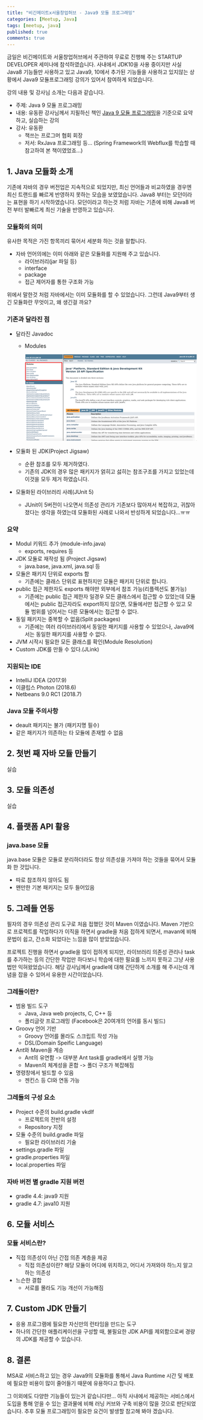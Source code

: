 ```yaml
---
title: "비긴메이트x서울창업허브 - Java9 모듈 프로그래밍"
categories: [Meetup, Java]
tags: [meetup, java]
published: true
comments: true
---
```


 

금일은 비긴메이트와 서울창업허브에서 주관하여 무료로 진행해 주는 STARTUP DEVELOPER 세미나에 참석하였습니다. 사내에서 JDK10을 사용 중이지만 사실 Java8 기능들만 사용하고 있고 Java9, 10에서 추가된 기능들을 사용하고 있지않는 상황에서 Java9 모듈프로그래밍 강의가 있어서 참여하게 되었습니다.



강의 내용 및 강사님 소개는 다음과 같습니다.

- 주제: Java 9 모듈 프로그래밍
- 내용: 유동환 강사님께서 지필하신 책인 [Java 9 모듈 프로그래밍](http://www.aladin.co.kr/shop/wproduct.aspx?ItemId=143089570)을 기준으로 요약하고, 실습하는 강의
- 강사: 유동환
  - 책쓰는 프로그머 협회 회장
  - 저서: RxJava 프로그래밍 등... (Spring Framework의 Webflux를 학습할 때 참고하여 본 책이였었죠...)



## 1. Java 모듈화 소개

기존에 자바의 경우 버전업은 지속적으로 되었지만, 최신 언어들과 비교하였을 경우엔 최신 트랜드를 빠르게 반영하지 못하는 모습을 보였었습니다. Java8 부터는 모던이라는 표현을 하기 시작하였습니다. 모던이라고 하는것 처럼 자바는 기존에 비해 Java8 버전 부터 발빠르게 최신 기술을 반영하고 있습니다.



### 모듈화의 의미

유사한 목적은 가진 항목끼리 묶어서 세분화 하는 것을 말합니다.

- 자바 언어의에는 이미 아래와 같은 모듈화를 지원해 주고 있습니다.
  - 라이브러리(jar 파일 등)
  - interface
  - package
  - 접근 제어자를 통한 구조화 가능

위에서 말한것 처럼 자바에서는 이미 모듈화를 할 수 있었습니다. 그런데 Java9부터 생긴 모듈화란 무엇이고, 왜 생긴걸 까요?



### 기존과 달라진 점

- 달라진 Javadoc

  - Modules

    ![](/images/2018/0808_01_01.png)	

- 모듈화 된 JDK(Project Jigsaw)

  - 순환 참조를 모두 제거하였다.
  - 기존의 JDK의 경우 많은 패키지가 얽히고 섫히는 참조구조를 가지고 있었는데 이것을 모두 제거 하였습니다.

- 모듈화된 라이브러리 사례(JUnit 5)

  - JUnit이 5버전이 나오면서 의존성 관리가 기존보다 많아져서 복잡하고, 귀찮아졌다는 생각을 하였는데 모듈화된 사례로 나와서 반성하게 되었습니다...ㅠㅠ

### 요약

- Modul 키워드 추가 (module-info.java)
  - exports, requires 등
- JDK 모듈로 재작성 됨 (Project Jigsaw)
  - java.base, java.xml, java.sql 등
- 모듈은 패키지 단위로 exports 함
  - 기존에는 클래스 단위로 표현하지만 모듈은 패키지 단위로 합니다.
- public 접근 제한자도 exports 해야만 외부에서 참조 가능(리플렉션도 불가능)
  - 기존에는 public 접근 제한자 일경우 모든 클래스에서 접근할 수 있었는데 모듈에서는 public 접근자라도 export하지 않으면, 모듈에서만 접근할 수 있고 모듈 범위를 넘어서는 다른 모듈에서는 접근할 수 없다.
- 동일 패키지는 중복할 수 없음(Split packages)
  - 기존에는 여러 라이브러리에서 동일한 패키지를 사용할 수 있었으나, Java9에서는 동일한 패키지를 사용할 수 없다.
- JVM 시작시 필요한 모든 클래스를 확인(Module Resolution)
- Custom JDK를 만들 수 있다.(JLink)



### 지원되는 IDE

- IntelliJ IDEA (2017.9)
- 이클립스 Photon (2018.6)
- Netbeans 9.0 RC1 (2018.7)

### Java 모듈 주의사항

- deault 패키지는 불가 (패키지명 필수)
- 같은 패키지가 의존하는 타 모듈에 존재할 수 없음



## 2. 첫번 째 자바 모듈 만들기

실습



## 3. 모듈 의존성

실습



## 4. 플랫폼 API 활용

### java.base 모듈

java.base 모듈은 모듈로 분리하더라도 항상 의존성을 가져야 하는 것들을 묶어서 모듈화 한 것입니다.



- 따로 참조하지 않아도 됨
- 왠만한 기본 패키지는 모두 들어있음



## 5. 그레들 연동

필자의 경우 의존성 관리 도구로 처음 접했던 것이 Maven 이였습니다. Maven 기반으로 프로젝트를 작업하다가 이직을 하면서 gradle을 처음 접하게 되면서, mavan에 비해 문법이 쉽고, 간소화 되었다는 느낌을 많이 받았었습니다.

프로젝트 진행을 하면서 gradle을 많이 접하게 되지만, 라이브러리 의존성 관리나 task를 추가하는 등의 간단한 작업만 하다보니 학습에 대한 필요를 느끼지 못하고 그냥 사용법만 익혀왔었습니다. 해당 강사님께서 gradle에 대해 간단하게 소개를 해 주시는데 개념을 잡을 수 있어서 유용한 시간이었습니다.

### 그레들이란?

- 범용 빌드 도구
  - Java, Java web projects, C, C++ 등
  - 폴리글랏 프로그래밍 (Facebook은 20여개의 언어를 동시 빌드)
- Groovy 언어 기반
  - Groovy 언어를 몰라도 스크립트 작성 가능
  - DSL(Domain Speific Language)
- Ant와 Maven을 계승
  - Ant의 유연함 -> 대부분 Ant task를 gradle에서 실행 가능
  - Maven의 체계성을 혼합 -> 폴더 구조가 복잡해짐
- 명령창에서 빌드할 수 있음
  - 젠킨스 등 CI와 연동 가능



### 그레들의 구성 요소

- Project 수준의 build.gradle vkdlf
  - 프로젝트의 전반의 설정
  - Repository 지정
- 모듈 수준의 build.gradle 파일
  - 필요한 라이브러리 기술
- settings.gradle 파일
- gradle.properties 파일
- local.properties 파일



### 자바 버전 별 gradle 지원 버전

- gradle 4.4: java9 지원
- gradle 4.7: java10 지원



## 6. 모듈 서비스

### 모듈 서비스란?

- 직접 의존성이 아닌 간접 의존 계층을 제공
  - 직접 의존성이란? 해당 모듈이 어디에 위치하고, 어디서 가져와야 하느지 알고 하는 의존성
- 느슨한 결합
  - 서로를 몰라도 기능 개선이 가능해짐



## 7. Custom JDK 만들기

- 응용 프로그램에 필요한 자신만의 런타임을 만드는 도구
- 하나의 간단한 애플리케이션을 구성할 때, 불필요한 JDK API를 제외함으로써 경량의 JDK를 제공할 수 있습니다.



## 8. 결론

MSA로 서비스하고 있는 경우 Java9의 모듈화를 통해서 Java Runtime 시간 및 배포에 필요한 비용이 많이 줄어들기 때문에 유용하다고 합니다.

그 이외에도 다양한 기능들이 있는거 같습니다만... 아직 사내에서 제공하는 서비스에서 도입을 통해 얻을 수 있는 결과물에 비해 러닝 커브와 구축 비용이 많을 것으로 판단되었습니다. 추후 모듈 프로그래밍이 필요한 요건이 발생할 참고해 봐야 겠습니다. 